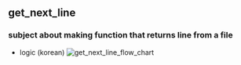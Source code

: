 ## get_next_line
### subject about making function that returns line from a file

- logic (korean)
![get_next_line_flow_chart](https://user-images.githubusercontent.com/43575986/112243943-d1075f80-8c91-11eb-8448-1a068dd6dd6d.png)
